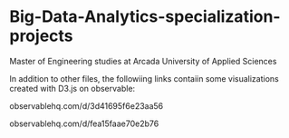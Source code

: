 # Big-Data-Analytics-specialization-projects
Master of Engineering studies at Arcada University of Applied Sciences


In addition to other files, the followiing links contaiin some visualizations created with D3.js on observable:

observablehq.com/d/3d41695f6e23aa56

observablehq.com/d/fea15faae70e2b76
